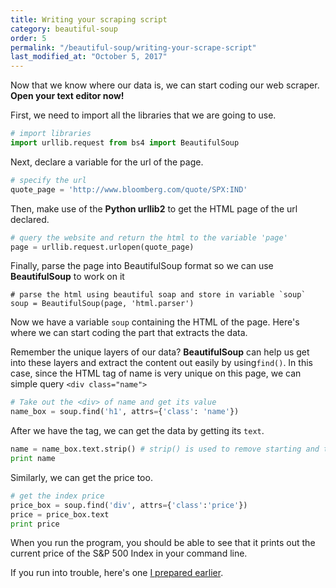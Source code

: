 ```yaml
---
title: Writing your scraping script
category: beautiful-soup
order: 5
permalink: "/beautiful-soup/writing-your-scrape-script"
last_modified_at: "October 5, 2017"
--- 
```


Now that we know where our data is, we can start coding our web scraper. **Open your text editor now!**

First, we need to import all the libraries that we are going to use.

``` python
# import libraries
import urllib.request from bs4 import BeautifulSoup 
```

Next, declare a variable for the url of the page.

``` python
# specify the url
quote_page = 'http://www.bloomberg.com/quote/SPX:IND'
```

Then, make use of the **Python urllib2** to get the HTML page of the url declared.

``` python
# query the website and return the html to the variable 'page'
page = urllib.request.urlopen(quote_page)
``` 

Finally, parse the page into BeautifulSoup format so we can use **BeautifulSoup** to work on it

```
# parse the html using beautiful soap and store in variable `soup`
soup = BeautifulSoup(page, 'html.parser')
```

Now we have a variable `soup` containing the HTML of the page. Here's where we can start coding the part that extracts the data.

Remember the unique layers of our data? **BeautifulSoup** can help us get into these layers and extract the content out easily by using`find()`. In this case, since the HTML tag of name is very unique on this page, we can simple query `<div class="name">`

``` python
# Take out the <div> of name and get its value
name_box = soup.find('h1', attrs={'class': 'name'})
```

After we have the tag, we can get the data by getting its `text`.

``` python
name = name_box.text.strip() # strip() is used to remove starting and trailing  
print name
```

Similarly, we can get the price too.

``` python
# get the index price
price_box = soup.find('div', attrs={'class':'price'})
price = price_box.text
print price
```

When you run the program, you should be able to see that it prints out the current price of the S&P 500 Index in your command line.

If you run into trouble, here's one [I prepared earlier](../code/bs-bloomberg.py).
